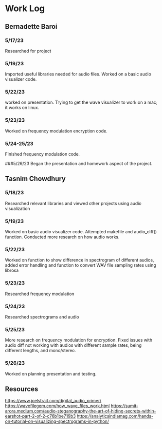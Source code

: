 # Work Log

## Bernadette Baroi

### 5/17/23

Researched for project

### 5/19/23

Imported useful libraries needed for audio files. Worked on a basic audio visualizer code.

### 5/22/23
worked on presentation. Trying to get the wave visualizer to work on a mac; it works on linux.

### 5/23/23
Worked on frequency modulation encryption code.

### 5/24-25/23
Finished frequency modulation code.

###5/26/23
Began the presentation and homework aspect of the project.


## Tasnim Chowdhury

### 5/18/23

Researched relevant libraries and viewed other projects using audio visualization

### 5/19/23

Worked on basic audio visualizer code. Attempted makefile and audio_diff() function.
Conducted more research on how audio works.

### 5/22/23

Worked on function to show difference in spectrogram of different audios, added error handling
and function to convert WAV file sampling rates using librosa

### 5/23/23

Researched frequency modulation

### 5/24/23

Researched spectrograms and audio

### 5/25/23

More research on frequency modulation for encryption. Fixed issues with audio diff not working with audios with different sample rates, being different lengths, and mono/stereo.

### 5/26/23

Worked on planning presentation and testing.

## Resources
https://www.joelstrait.com/digital_audio_primer/
https://wavefilegem.com/how_wave_files_work.html
https://sumit-arora.medium.com/audio-steganography-the-art-of-hiding-secrets-within-earshot-part-2-of-2-c76b1be719b3
https://analyticsindiamag.com/hands-on-tutorial-on-visualizing-spectrograms-in-python/
